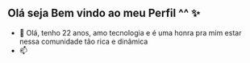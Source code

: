 ## Olá seja Bem vindo ao meu Perfil ^^ ✨

<!--
**ImpFalcoN/ImpFalcoN** is a ✨ _special_ ✨ repository because its `README.md` (this file) appears on your GitHub profile.

Here are some ideas to get you started:

- 🌱 eu tenho 22 anos, amo tecnologia e é uma honra pra mim estar nessa comunidade tão rica e dinâmica.
- 👯 I’m looking to collaborate on ...
- 🤔 I’m looking for help with ...
- 💬 Ask me about ...
- 📫 How to reach me: ...
- 😄 Pronouns: ...
- ⚡ Fun fact: ...
-->


- 🌱 Olá, tenho 22 anos, amo tecnologia e é uma honra pra mim estar nessa comunidade tão rica e dinâmica
- 📫 
